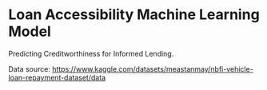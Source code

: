 # Loan Accessibility Machine Learning Model
Predicting Creditworthiness for Informed Lending.

Data source: https://www.kaggle.com/datasets/meastanmay/nbfi-vehicle-loan-repayment-dataset/data 
